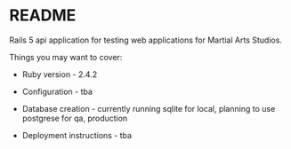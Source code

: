 # README

Rails 5 api application for testing web applications for Martial Arts Studios.

Things you may want to cover:

* Ruby version - 2.4.2

* Configuration - tba

* Database creation - currently running sqlite for local, planning to use postgrese for qa, production

* Deployment instructions - tba